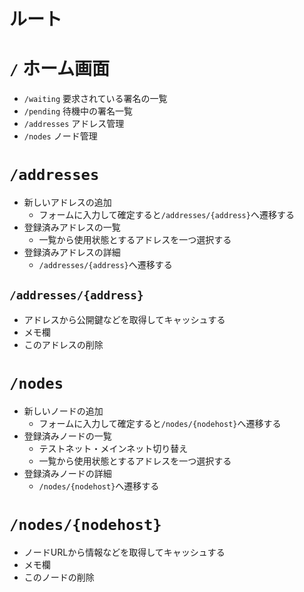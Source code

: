 # ルート

# `/` ホーム画面
- `/waiting` 要求されている署名の一覧
- `/pending` 待機中の署名一覧
- `/addresses` アドレス管理
- `/nodes` ノード管理

# `/addresses`
- 新しいアドレスの追加
  - フォームに入力して確定すると`/addresses/{address}`へ遷移する
- 登録済みアドレスの一覧
  - 一覧から使用状態とするアドレスを一つ選択する
- 登録済みアドレスの詳細
  - `/addresses/{address}`へ遷移する

## `/addresses/{address}`
- アドレスから公開鍵などを取得してキャッシュする
- メモ欄
- このアドレスの削除

# `/nodes`
- 新しいノードの追加
  - フォームに入力して確定すると`/nodes/{nodehost}`へ遷移する
- 登録済みノードの一覧
  - テストネット・メインネット切り替え
  - 一覧から使用状態とするアドレスを一つ選択する
- 登録済みノードの詳細
  - `/nodes/{nodehost}`へ遷移する

# `/nodes/{nodehost}`
- ノードURLから情報などを取得してキャッシュする
- メモ欄
- このノードの削除
